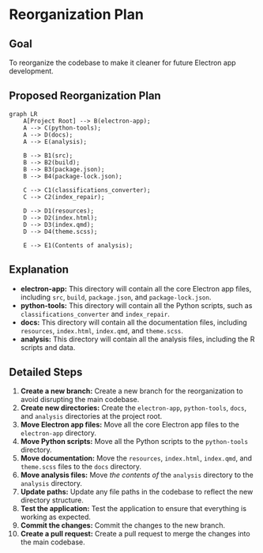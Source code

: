 # Reorganization Plan

## Goal

To reorganize the codebase to make it cleaner for future Electron app development.

## Proposed Reorganization Plan

```mermaid
graph LR
    A[Project Root] --> B(electron-app);
    A --> C(python-tools);
    A --> D(docs);
    A --> E(analysis);

    B --> B1(src);
    B --> B2(build);
    B --> B3(package.json);
    B --> B4(package-lock.json);

    C --> C1(classifications_converter);
    C --> C2(index_repair);

    D --> D1(resources);
    D --> D2(index.html);
    D --> D3(index.qmd);
    D --> D4(theme.scss);

    E --> E1(Contents of analysis);
```

## Explanation

*   **electron-app:** This directory will contain all the core Electron app files, including `src`, `build`, `package.json`, and `package-lock.json`.
*   **python-tools:** This directory will contain all the Python scripts, such as `classifications_converter` and `index_repair`.
*   **docs:** This directory will contain all the documentation files, including `resources`, `index.html`, `index.qmd`, and `theme.scss`.
*   **analysis:** This directory will contain all the analysis files, including the R scripts and data.

## Detailed Steps

1.  **Create a new branch:** Create a new branch for the reorganization to avoid disrupting the main codebase.
2.  **Create new directories:** Create the `electron-app`, `python-tools`, `docs`, and `analysis` directories at the project root.
3.  **Move Electron app files:** Move all the core Electron app files to the `electron-app` directory.
4.  **Move Python scripts:** Move all the Python scripts to the `python-tools` directory.
5.  **Move documentation:** Move the `resources`, `index.html`, `index.qmd`, and `theme.scss` files to the `docs` directory.
6.  **Move analysis files:** Move *the contents of* the `analysis` directory to the `analysis` directory.
7.  **Update paths:** Update any file paths in the codebase to reflect the new directory structure.
8.  **Test the application:** Test the application to ensure that everything is working as expected.
9.  **Commit the changes:** Commit the changes to the new branch.
10. **Create a pull request:** Create a pull request to merge the changes into the main codebase.